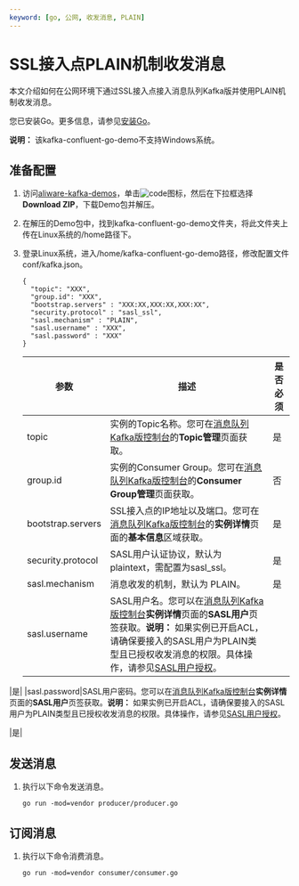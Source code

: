 ```yaml
---
keyword: [go, 公网, 收发消息, PLAIN]
---
```


# SSL接入点PLAIN机制收发消息

本文介绍如何在公网环境下通过SSL接入点接入消息队列Kafka版并使用PLAIN机制收发消息。

您已安装Go。更多信息，请参见[安装Go](https://golang.org/dl/)。

**说明：** 该kafka-confluent-go-demo不支持Windows系统。

## 准备配置

1.  访问[aliware-kafka-demos](https://github.com/AliwareMQ/aliware-kafka-demos)，单击![code](https://static-aliyun-doc.oss-accelerate.aliyuncs.com/assets/img/zh-CN/7278540261/p271734.png)图标，然后在下拉框选择**Download ZIP**，下载Demo包并解压。

2.  在解压的Demo包中，找到kafka-confluent-go-demo文件夹，将此文件夹上传在Linux系统的/home路径下。

3.  登录Linux系统，进入/home/kafka-confluent-go-demo路径，修改配置文件conf/kafka.json。

    ```
    {
      "topic": "XXX",
      "group.id": "XXX",
      "bootstrap.servers" : "XXX:XX,XXX:XX,XXX:XX",
      "security.protocol" : "sasl_ssl",
      "sasl.mechanism" : "PLAIN",
      "sasl.username" : "XXX",
      "sasl.password" : "XXX"
    }
    ```

    |参数|描述|是否必须|
    |--|--|----|
    |topic|实例的Topic名称。您可在[消息队列Kafka版控制台](https://kafka.console.aliyun.com/?spm=a2c4g.11186623.2.22.6bf72638IfKzDm)的**Topic管理**页面获取。|是|
    |group.id|实例的Consumer Group。您可在[消息队列Kafka版控制台](https://kafka.console.aliyun.com/?spm=a2c4g.11186623.2.22.6bf72638IfKzDm)的**Consumer Group管理**页面获取。|否|
    |bootstrap.servers|SSL接入点的IP地址以及端口。您可在[消息队列Kafka版控制台](https://kafka.console.aliyun.com/?spm=a2c4g.11186623.2.22.6bf72638IfKzDm)的**实例详情**页面的**基本信息**区域获取。|是|
    |security.protocol|SASL用户认证协议，默认为plaintext，需配置为sasl\_ssl。|是|
    |sasl.mechanism|消息收发的机制，默认为 PLAIN。|是|
    |sasl.username|SASL用户名。您可以在[消息队列Kafka版控制台](https://kafka.console.aliyun.com/?spm=a2c4g.11186623.2.22.6bf72638IfKzDm)**实例详情**页面的**SASL用户**页签获取。**说明：** 如果实例已开启ACL，请确保要接入的SASL用户为PLAIN类型且已授权收发消息的权限。具体操作，请参见[SASL用户授权](/cn.zh-CN/权限控制/SASL用户授权.md)。

|是|
    |sasl.password|SASL用户密码。您可以在[消息队列Kafka版控制台](https://kafka.console.aliyun.com/?spm=a2c4g.11186623.2.22.6bf72638IfKzDm)**实例详情**页面的**SASL用户**页签获取。**说明：** 如果实例已开启ACL，请确保要接入的SASL用户为PLAIN类型且已授权收发消息的权限。具体操作，请参见[SASL用户授权](/cn.zh-CN/权限控制/SASL用户授权.md)。

|是|


## 发送消息

1.  执行以下命令发送消息。

    ```
    go run -mod=vendor producer/producer.go
    ```


## 订阅消息

1.  执行以下命令消费消息。

    ```
    go run -mod=vendor consumer/consumer.go
    ```


